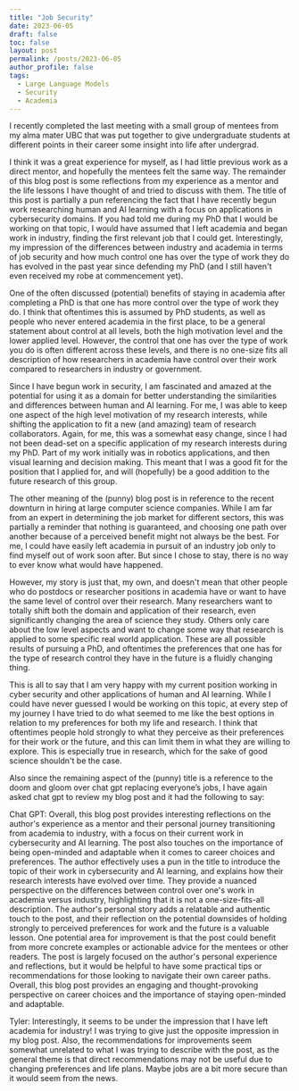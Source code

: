 ```yaml
---
title: "Job Security"
date: 2023-06-05
draft: false
toc: false
layout: post
permalink: /posts/2023-06-05
author_profile: false
tags:
  - Large Language Models
  - Security
  - Academia 
---
```


I recently completed the last meeting with a small group of mentees from my alma mater UBC that was put together to give undergraduate students at different points in their career some insight into life after undergrad. 

I think it was a great experience for myself, as I had little previous work as a direct mentor, and hopefully the mentees felt the same way. The remainder of this blog post is some reflections from my experience as a mentor and the life lessons I have thought of and tried to discuss with them. The title of this post is partially a pun referencing the fact that I have recently begun work researching human and AI learning with a focus on applications in cybersecurity domains. If you had told me during my PhD that I would be working on that topic, I would have assumed that I left academia and began work in industry, finding the first relevant job that I could get. Interestingly, my impression of the differences between industry and academia in terms of job security and how much control one has over the type of work they do has evolved in the past year since defending my PhD (and I still haven't even received my robe at commencement yet).

One of the often discussed (potential) benefits of staying in academia after completing a PhD is that one has more control over the type of work they do. I think that oftentimes this is assumed by PhD students, as well as people who never entered academia in the first place, to be a general statement about control at all levels, both the high motivation level and the lower applied level. However, the control that one has over the type of work you do is often different across these levels, and there is no one-size fits all description of how researchers in academia have control over their work compared to researchers in industry or government.

Since I have begun work in security, I am fascinated and amazed at the potential for using it as a domain for better understanding the similarities and differences between human and AI learning. For me, I was able to keep one aspect of the high level motivation of my research interests, while shifting the application to fit a new (and amazing) team of research collaborators. Again, for me, this was a somewhat easy change, since I had not been dead-set on a specific application of my research interests during my PhD. Part of my work initially was in robotics applications, and then visual learning and decision making. This meant that I was a good fit for the position that I applied for, and will (hopefully) be a good addition to the future research of this group.

The other meaning of the (punny) blog post is in reference to the recent downturn in hiring at large computer science companies. While I am far from an expert in determining the job market for different sectors, this was partially a reminder that nothing is guaranteed, and choosing one path over another because of a perceived benefit might not always be the best. For me, I could have easily left academia in pursuit of an industry job only to find myself out of work soon after. But since I chose to stay, there is no way to ever know what would have happened. 

However, my story is just that, my own, and doesn't mean that other people who do postdocs or researcher positions in academia have or want to have the same level of control over their research. Many researchers want to totally shift both the domain and application of their research, even significantly changing the area of science they study. Others only care about the low level aspects and want to change some way that research is applied to some specific real world application. These are all possible results of pursuing a PhD, and oftentimes the preferences that one has for the type of research control they have in the future is a fluidly changing thing.

This is all to say that I am very happy with my current position working in cyber security and other applications of human and AI learning. While I could have never guessed I would be working on this topic, at every step of my journey I have tried to do what seemed to me like the best options in relation to my preferences for both my life and research. I think that oftentimes people hold strongly to what they perceive as their preferences for their work or the future, and this can limit them in what they are willing to explore. This is especially true in research, which for the sake of good science shouldn't be the case.

Also since the remaining aspect of the (punny) title is a reference to the doom and gloom over chat gpt replacing everyone’s jobs, I have again asked chat gpt to review my blog post and it had the following to say: 

Chat GPT: Overall, this blog post provides interesting reflections on the author's experience as a mentor and their personal journey transitioning from academia to industry, with a focus on their current work in cybersecurity and AI learning. The post also touches on the importance of being open-minded and adaptable when it comes to career choices and preferences.
The author effectively uses a pun in the title to introduce the topic of their work in cybersecurity and AI learning, and explains how their research interests have evolved over time. They provide a nuanced perspective on the differences between control over one's work in academia versus industry, highlighting that it is not a one-size-fits-all description.
The author's personal story adds a relatable and authentic touch to the post, and their reflection on the potential downsides of holding strongly to perceived preferences for work and the future is a valuable lesson.
One potential area for improvement is that the post could benefit from more concrete examples or actionable advice for the mentees or other readers. The post is largely focused on the author's personal experience and reflections, but it would be helpful to have some practical tips or recommendations for those looking to navigate their own career paths.
Overall, this blog post provides an engaging and thought-provoking perspective on career choices and the importance of staying open-minded and adaptable.

Tyler: Interestingly, it seems to be under the impression that I have left academia for industry! I was trying to give just the opposite impression in my blog post. Also, the recommendations for improvements seem somewhat unrelated to what I was trying to describe with the post, as the general theme is that direct recommendations may not be useful due to changing preferences and life plans. Maybe jobs are a bit more secure than it would seem from the news.
